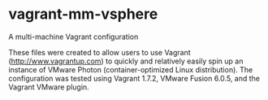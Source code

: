 # vagrant-mm-vsphere
A multi-machine Vagrant configuration

These files were created to allow users to use Vagrant (http://www.vagrantup.com) to quickly and relatively easily spin up an instance of VMware Photon (container-optimized Linux distribution). The configuration was tested using Vagrant 1.7.2, VMware Fusion 6.0.5, and the Vagrant VMware plugin.
